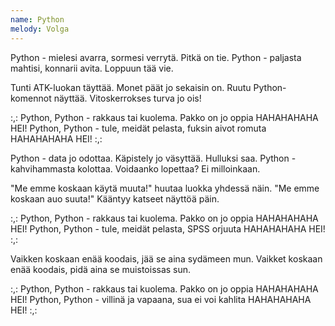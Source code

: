 ```yaml
---
name: Python
melody: Volga
---
```


Python - mielesi avarra, sormesi verrytä.
Pitkä on tie.
Python - paljasta mahtisi, konnarii avita.
Loppuun tää vie.

Tunti ATK-luokan täyttää.
Monet päät jo sekaisin on.
Ruutu Python-komennot näyttää.
Vitoskerrokses turva jo ois!

:,: Python, Python - rakkaus tai kuolema.
Pakko on jo oppia HAHAHAHAHA HEI!
Python, Python - tule, meidät pelasta,
fuksin aivot romuta HAHAHAHAHA HEI! :,:

Python - data jo odottaa.
Käpistely jo väsyttää.
Hulluksi saa.
Python - kahvihammasta kolottaa.
Voidaanko lopettaa?
Ei milloinkaan.

"Me emme koskaan käytä muuta!"
huutaa luokka yhdessä näin.
"Me emme koskaan auo suuta!"
Kääntyy katseet näyttöä päin.

:,: Python, Python - rakkaus tai kuolema.
Pakko on jo oppia HAHAHAHAHA HEI!
Python, Python - tule, meidät pelasta,
SPSS orjuuta HAHAHAHAHA HEI! :,:

Vaikken koskaan enää koodais,
jää se aina sydämeen mun.
Vaikket koskaan enää koodais,
pidä aina se muistoissas sun.

:,: Python, Python - rakkaus tai kuolema.
Pakko on jo oppia HAHAHAHAHA HEI!
Python, Python - villinä ja vapaana,
sua ei voi kahlita HAHAHAHAHA HEI! :,:
